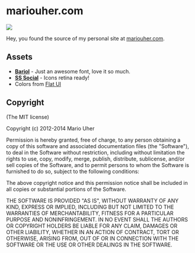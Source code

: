 # mariouher.com

![](https://www.evernote.com/shard/s42/sh/7b580d7f-928d-4bc9-bc92-472235974f2a/dfa5367cab300f27cb4e47fa47a9ad8a/res/697dc207-a782-49d1-bc80-25ef3d71fb67/skitch.png?resizeSmall&width=832)

Hey, you found the source of my personal site at [mariouher.com](http://mariouher.com).

## Assets

* **[Bariol](http://www.bariol.com)** - Just an awesome font, love it so much.
* **[SS Social](http://symbolset.com)** - Icons retina ready!
* Colors from [Flat UI](http://designmodo.github.io/Flat-UI/)

## Copyright

(The MIT license)

Copyright (c) 2012-2014 Mario Uher

Permission is hereby granted, free of charge, to any person obtaining
a copy of this software and associated documentation files (the
"Software"), to deal in the Software without restriction, including
without limitation the rights to use, copy, modify, merge, publish,
distribute, sublicense, and/or sell copies of the Software, and to
permit persons to whom the Software is furnished to do so, subject to
the following conditions:

The above copyright notice and this permission notice shall be
included in all copies or substantial portions of the Software.

THE SOFTWARE IS PROVIDED "AS IS", WITHOUT WARRANTY OF ANY KIND,
EXPRESS OR IMPLIED, INCLUDING BUT NOT LIMITED TO THE WARRANTIES OF
MERCHANTABILITY, FITNESS FOR A PARTICULAR PURPOSE AND
NONINFRINGEMENT. IN NO EVENT SHALL THE AUTHORS OR COPYRIGHT HOLDERS BE
LIABLE FOR ANY CLAIM, DAMAGES OR OTHER LIABILITY, WHETHER IN AN ACTION
OF CONTRACT, TORT OR OTHERWISE, ARISING FROM, OUT OF OR IN CONNECTION
WITH THE SOFTWARE OR THE USE OR OTHER DEALINGS IN THE SOFTWARE.
